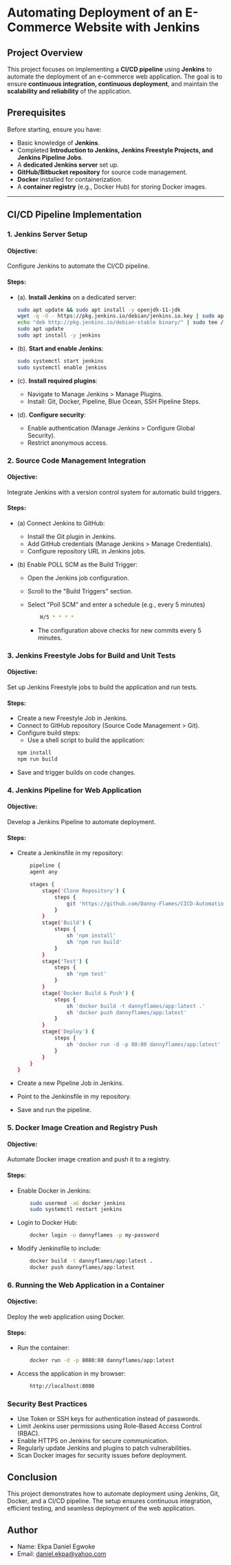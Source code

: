 # Automating Deployment of an E-Commerce Website with Jenkins

## Project Overview

This project focuses on implementing a **CI/CD pipeline** using **Jenkins** to automate the deployment of an e-commerce web application. The goal is to ensure **continuous integration, continuous deployment**, and maintain the **scalability and reliability** of the application.

## Prerequisites

Before starting, ensure you have:

- Basic knowledge of **Jenkins**.
- Completed **Introduction to Jenkins, Jenkins Freestyle Projects, and Jenkins Pipeline Jobs**.
- A **dedicated Jenkins server** set up.
- **GitHub/Bitbucket repository** for source code management.
- **Docker** installed for containerization.
- A **container registry** (e.g., Docker Hub) for storing Docker images.

---

## CI/CD Pipeline Implementation

### 1. Jenkins Server Setup

#### Objective:
Configure Jenkins to automate the CI/CD pipeline.

#### Steps:
- (a). **Install Jenkins** on a dedicated server:
   ```sh
   sudo apt update && sudo apt install -y openjdk-11-jdk
   wget -q -O - https://pkg.jenkins.io/debian/jenkins.io.key | sudo apt-key add -
   echo "deb http://pkg.jenkins.io/debian-stable binary/" | sudo tee /etc/apt/sources.list.d/jenkins.list
   sudo apt update
   sudo apt install -y jenkins
   ```

- (b). **Start and enable Jenkins**:
    ```sh
    sudo systemctl start jenkins
    sudo systemctl enable jenkins
    ```

- (c). **Install required plugins**:
    - Navigate to Manage Jenkins > Manage Plugins.
    - Install: Git, Docker, Pipeline, Blue Ocean, SSH Pipeline Steps.

- (d). **Configure security**:
    - Enable authentication (Manage Jenkins > Configure Global Security).
    - Restrict anonymous access.


### 2. Source Code Management Integration

#### Objective:
Integrate Jenkins with a version control system for automatic build triggers.

#### Steps:
- (a) Connect Jenkins to GitHub:
    - Install the Git plugin in Jenkins.
    - Add GitHub credentials (Manage Jenkins > Manage Credentials).
    - Configure repository URL in Jenkins jobs.

- (b) Enable POLL SCM as the Build Trigger:
    - Open the Jenkins job configuration.
    - Scroll to the "Build Triggers" section.
    - Select "Poll SCM" and enter a schedule (e.g., every 5 minutes)
        ```sh
            H/5 * * * *
        ```
        
        - The configuration above checks for new commits every 5 minutes. 


### 3. Jenkins Freestyle Jobs for Build and Unit Tests

#### Objective:
Set up Jenkins Freestyle jobs to build the application and run tests.

#### Steps:
- Create a new Freestyle Job in Jenkins.
- Connect to GitHub repository (Source Code Management > Git).
- Configure build steps:
    - Use a shell script to build the application:
    ```sh
    npm install
    npm run build
    ```
- Save and trigger builds on code changes.


### 4. Jenkins Pipeline for Web Application

#### Objective:
Develop a Jenkins Pipeline to automate deployment.

#### Steps:
- Create a Jenkinsfile in my repository:

    ```sh
        pipeline {
        agent any

        stages {
            stage('Clone Repository') {
                steps {
                    git 'https://github.com/Danny-Flames/CICD-Automation-Capstone.git'
                }
            }
            stage('Build') {
                steps {
                    sh 'npm install'
                    sh 'npm run build'
                }
            }
            stage('Test') {
                steps {
                    sh 'npm test'
                }
            }
            stage('Docker Build & Push') {
                steps {
                    sh 'docker build -t dannyflames/app:latest .'
                    sh 'docker push dannyflames/app:latest'
                }
            }
            stage('Deploy') {
                steps {
                    sh 'docker run -d -p 80:80 dannyflames/app:latest'
                }
            }
        }
    }
    ```

- Create a new Pipeline Job in Jenkins.
- Point to the Jenkinsfile in my repository.
- Save and run the pipeline.


### 5. Docker Image Creation and Registry Push

#### Objective:
Automate Docker image creation and push it to a registry.

#### Steps:
- Enable Docker in Jenkins:
    ```sh
        sudo usermod -aG docker jenkins
        sudo systemctl restart jenkins
    ```

- Login to Docker Hub:
    ```sh
        docker login -u dannyflames -p my-password
    ```

- Modify Jenkinsfile to include:
    ```sh
        docker build -t dannyflames/app:latest .
        docker push dannyflames/app:latest
    ```


### 6. Running the Web Application in a Container

#### Objective:
Deploy the web application using Docker.

#### Steps:
- Run the container:
    ```sh
        docker run -d -p 8080:80 dannyflames/app:latest
    ```

- Access the application in my browser:
    ```sh
        http://localhost:8080
    ```


### Security Best Practices
- Use Token or SSH keys for authentication instead of passwords.
- Limit Jenkins user permissions using Role-Based Access Control (RBAC).
- Enable HTTPS on Jenkins for secure communication.
- Regularly update Jenkins and plugins to patch vulnerabilities.
- Scan Docker images for security issues before deployment.


## Conclusion
This project demonstrates how to automate deployment using Jenkins, Git, Docker, and a CI/CD pipeline. The setup ensures continuous integration, efficient testing, and seamless deployment of the web application.

## Author
- Name: Ekpa Daniel Egwoke
- Email: daniel.ekpa@yahoo.com
